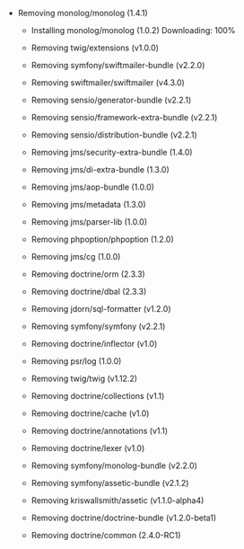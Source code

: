 - Removing monolog/monolog (1.4.1)
  - Installing monolog/monolog (1.0.2)
    Downloading: 100%         

  - Removing twig/extensions (v1.0.0)
  - Removing symfony/swiftmailer-bundle (v2.2.0)
  - Removing swiftmailer/swiftmailer (v4.3.0)
  - Removing sensio/generator-bundle (v2.2.1)
  - Removing sensio/framework-extra-bundle (v2.2.1)
  - Removing sensio/distribution-bundle (v2.2.1)
  - Removing jms/security-extra-bundle (1.4.0)
  - Removing jms/di-extra-bundle (1.3.0)
  - Removing jms/aop-bundle (1.0.0)
  - Removing jms/metadata (1.3.0)
  - Removing jms/parser-lib (1.0.0)
  - Removing phpoption/phpoption (1.2.0)
  - Removing jms/cg (1.0.0)
  - Removing doctrine/orm (2.3.3)
  - Removing doctrine/dbal (2.3.3)
  - Removing jdorn/sql-formatter (v1.2.0)
  - Removing symfony/symfony (v2.2.1)
  - Removing doctrine/inflector (v1.0)
  - Removing psr/log (1.0.0)
  - Removing twig/twig (v1.12.2)
  - Removing doctrine/collections (v1.1)
  - Removing doctrine/cache (v1.0)
  - Removing doctrine/annotations (v1.1)
  - Removing doctrine/lexer (v1.0)
  - Removing symfony/monolog-bundle (v2.2.0)
  - Removing symfony/assetic-bundle (v2.1.2)
  - Removing kriswallsmith/assetic (v1.1.0-alpha4)
  - Removing doctrine/doctrine-bundle (v1.2.0-beta1)
  - Removing doctrine/common (2.4.0-RC1)
